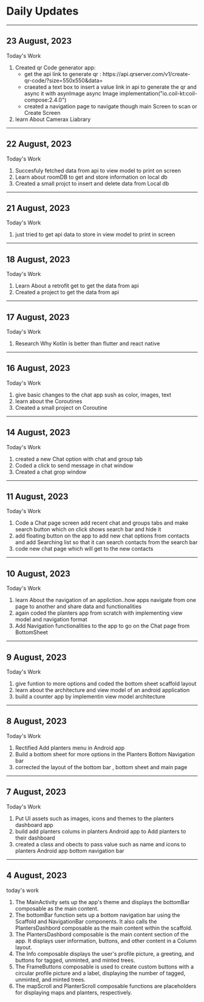 <h1>Daily Updates</h1>

<hr>
<h2>23 August, 2023</h2>
<p>Today's Work</p>
<ol>
  <li>
    Created qr Code generator app:
    <ul>
      <li>get the api link to generate qr : https://api.qrserver.com/v1/create-qr-code/?size=550x550&data=</li>
      <li>
        craeated a text box to insert a value link in api to generate the qr and async it with asynImage
        async Image implementation("io.coil-kt:coil-compose:2.4.0")
      </li>
      <li>
        created a navigation page to navigate though main Screen to scan or Create Screen
      </li>
    </ul>
  </li>
  <li>
    learn About Camerax Liabrary
  </li>
</ol>
<hr>
<h2>22 August, 2023</h2>
<p>Today's Work</p>
<ol>
  <li>Succesfuly fetched data from api to view model to print on screen</li>
  <li>Learn about roomDB to get and store information on local db</li>
  <li>Created a small projct to insert and delete data from Local db</li>
</ol>
<hr>
<h2>21 August, 2023</h2>
<p>Today's Work</p>
<ol>
  <li>just tried to get api data to store in view model to print in screen</li>
</ol>
<hr>
<h2>18 August, 2023</h2>
<p>Today's Work</p>
<ol>
  <li>Learn About a retrofit get to get the data from api</li>
  <li>Created a project to get the data from api </li>
</ol>
<hr>
<h2>17 August, 2023</h2>
<p>Today's Work</p>
<ol>
  <li>Research Why Kotlin is better than flutter and react native</li>
</ol>
<hr>
<h2>16 August, 2023</h2>
<p>Today's Work</p>
<ol>
  <li>give basic changes to the chat app sush as color, images, text</li>
  <li>learn about the Coroutines </li>
  <li>Created a small project on Coroutine </li>
</ol>
<hr>
<h2>14 August, 2023</h2>
<p>Today's Work</p>
<ol>
  <li>created a new Chat option with chat and group tab</li>
  <li>Coded a click to send message in chat window</li>
  <li>Created a chat grop window</li>
</ol>
<hr>
<h2>11 August, 2023</h2>
<p>Today's Work</p>
<ol>
  <li>Code a Chat page screen add recent chat and groups tabs and make search button which on click shows search bar and hide it</li>
  <li>add floating button on the app to add new chat options from contacts and add Searching list so that it can search contacts from the search bar </li>
  <li>code new chat page which will get to the new contacts </li>
</ol>
<hr>
<h2>10 August, 2023</h2>
<p>Today's Work</p>
<ol>
  <li>learn About the navigation of an appliction..how apps navigate from one page to another and share data and functionalities</li>
  <li>again coded the planters app from scratch with implementing view model and navigation format  </li>
  <li>Add Navigation functionalities to the app to go on the Chat page from BottomSheet</li>
</ol>
<hr>
<h2>9 August, 2023</h2>
<p>Today's Work</p>
<ol>
  <li>give funtion to more options and coded the bottom sheet scaffold layout</li>
  <li>learn about the architecture and view model of an android application </li>
  <li>build a counter app by implementin view model architecture</li>
</ol>
<hr>
<h2>8 August, 2023</h2>
<p>Today's Work</p>
<ol>
  <li>Rectified Add planters menu in Android app</li>
  <li>Build a bottom sheet for more options in the Planters Bottom Navigation bar </li>
  <li>corrected the layout of the bottom bar , bottom sheet and main page</li>
</ol>
<hr>
<h2>7 August, 2023</h2>
<p>Today's Work</p>
<ol>
  <li>Put UI assets such as images, icons and themes to the planters dashboard app</li>
  <li>build add planters colums in planters Android app to Add planters to their dashboard</li>
  <li>created a class and obects to pass value such as name and icons to planters Android app bottom navigation bar</li>
</ol>

<hr>
<h2>4 August, 2023</h2>
<p>today's work</p>
<ol>
  <li>The MainActivity sets up the app's theme and displays the bottomBar composable as the main content.</li>
  <li>The bottomBar function sets up a bottom navigation bar using the Scaffold and NavigationBar components. It also calls the PlantersDashbord composable as the main content within the scaffold.</li>
  <li>The PlantersDashbord composable is the main content section of the app. It displays user information, buttons, and other content in a Column layout.</li>
  <li>The Info composable displays the user's profile picture, a greeting, and buttons for tagged, unminted, and minted trees.</li>
  <li>The FrameButtons composable is used to create custom buttons with a circular profile picture and a label, displaying the number of tagged, unminted, and minted trees.</li>
  <li>The mapScroll and PlanterScroll composable functions are placeholders for displaying maps and planters, respectively.</li>
</ol>
